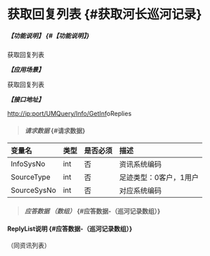 # 获取回复列表 {#获取河长巡河记录}

##### _【功能说明】_ {#【功能说明】}

获取回复列表

_**【应用场景】**_

获取回复列表

_**【接口地址】**_

[http://ip:port/UMQuery/Info/GetInf](http://ip:port/HMQuery/PatrolRiver/GetPatrolRivers)oReplies

> #### _请求数据_ {#请求数据}

| 变量名 | 类型 | 是否必须 | 描述 |
| :--- | :--- | :--- | :--- |
| InfoSysNo | int | 否 | 资讯系统编码 |
| SourceType | int | 否 | 足迹类型：0客户，1用户 |
| SourceSysNo | int | 否 | 对应系统编码 |

> #### _应答数据 （数组）_ {#应答数据-（巡河记录数组）}

#### ReplyList说明 {#应答数据-（巡河记录数组）}

（同资讯列表）

